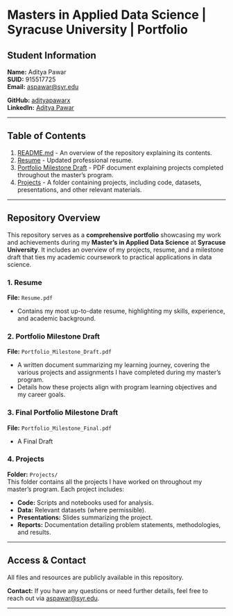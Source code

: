 # **Masters in Applied Data Science | Syracuse University | Portfolio**  

## **Student Information**  
**Name:** Aditya Pawar  
**SUID:** 915517725  
**Email:** aspawar@syr.edu  

**GitHub:** [adityapawarx](https://github.com/adityapawarx)  
**LinkedIn:** [Aditya Pawar](https://www.linkedin.com/in/adityapawarx/)  

---

## **Table of Contents**  
1. [README.md](#readmemd) - An overview of the repository explaining its contents.  
2. [Resume](#resume) - Updated professional resume.  
3. [Portfolio Milestone Draft](#portfolio-milestone-draft) - PDF document explaining projects completed throughout the master’s program.  
4. [Projects](#projects) - A folder containing projects, including code, datasets, presentations, and other relevant materials.  

---

## **Repository Overview**  

This repository serves as a **comprehensive portfolio** showcasing my work and achievements during my **Master’s in Applied Data Science** at **Syracuse University**. It includes an overview of my projects, resume, and a milestone draft that ties my academic coursework to practical applications in data science.  

### **1. Resume**  
**File:** `Resume.pdf`  
- Contains my most up-to-date resume, highlighting my skills, experience, and academic background.  

### **2. Portfolio Milestone Draft**  
**File:** `Portfolio_Milestone_Draft.pdf`  
- A written document summarizing my learning journey, covering the various projects and assignments I have completed during my master’s program.  
- Details how these projects align with program learning objectives and my career goals.  

### **3. Final Portfolio Milestone Draft**  
**File:** `Portfolio_Milestone_Final.pdf`  
- A Final Draft  


### **4. Projects**  
**Folder:** `Projects/`  
This folder contains all the projects I have worked on throughout my master’s program. Each project includes:  
- **Code:** Scripts and notebooks used for analysis.  
- **Data:** Relevant datasets (where permissible).  
- **Presentations:** Slides summarizing the project.  
- **Reports:** Documentation detailing problem statements, methodologies, and results.  

---

## **Access & Contact**  

All files and resources are publicly available in this repository.  

**Contact:** If you have any questions or need further details, feel free to reach out via [aspawar@syr.edu](mailto:adityapawar1020@gmail.com).  

---


